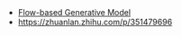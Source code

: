 
##
- [Flow-based Generative Model](https://www.youtube.com/watch?v=uXY18nzdSsM&t=2983s)
- https://zhuanlan.zhihu.com/p/351479696
